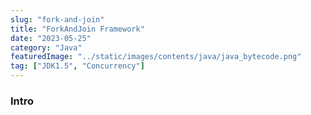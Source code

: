 ```yaml
---
slug: "fork-and-join"
title: "ForkAndJoin Framework"
date: "2023-05-25"
category: "Java"
featuredImage: "../static/images/contents/java/java_bytecode.png"
tag: ["JDK1.5", "Concurrency"]
---
```


### Intro
